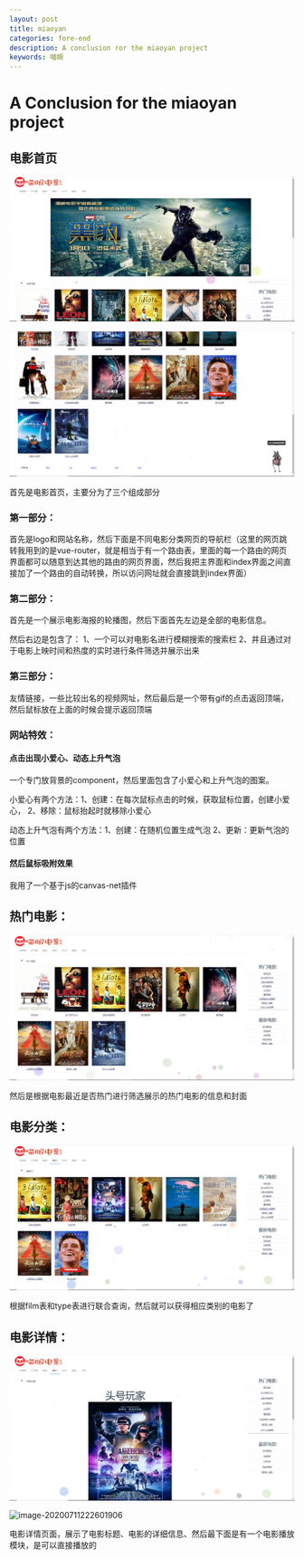 ```yaml
---
layout: post
title: miaoyan
categories: fore-end
description: A conclusion ror the miaoyan project
keywords: 喵眼
---
```


# A Conclusion for the miaoyan project

## 电影首页

![image-20200711222117905](/assets/img/image-20200711222117905.png)

![image-20200711222146472](/assets/img/image-20200711222146472.png)

首先是电影首页，主要分为了三个组成部分

### 第一部分：

首先是logo和网站名称，然后下面是不同电影分类网页的导航栏（这里的网页跳转我用到的是vue-router，就是相当于有一个路由表，里面的每一个路由的网页界面都可以随意到达其他的路由的网页界面，然后我把主界面和index界面之间直接加了一个路由的自动转换，所以访问网址就会直接跳到index界面）

### 第二部分：

首先是一个展示电影海报的轮播图，然后下面首先左边是全部的电影信息。

然后右边是包含了：
1、一个可以对电影名进行模糊搜索的搜索栏
2、并且通过对于电影上映时间和热度的实时进行条件筛选并展示出来

### 第三部分：

友情链接，一些比较出名的视频网址，然后最后是一个带有gif的点击返回顶端，然后鼠标放在上面的时候会提示返回顶端

### 网站特效：

#### 点击出现小爱心、动态上升气泡

一个专门放背景的component，然后里面包含了小爱心和上升气泡的图案。

小爱心有两个方法：1、创建：在每次鼠标点击的时候，获取鼠标位置，创建小爱心，
								   2、移除：鼠标抬起时就移除小爱心

动态上升气泡有两个方法：1、创建：在随机位置生成气泡
											   2、更新：更新气泡的位置

#### 然后鼠标吸附效果

我用了一个基于js的canvas-net插件

## 热门电影：

![image-20200711222231303](/assets/img/image-20200711222231303.png)

然后是根据电影最近是否热门进行筛选展示的热门电影的信息和封面

## 电影分类：

![image-20200711222455250](/assets/img/image-20200711222455250.png)

根据film表和type表进行联合查询，然后就可以获得相应类别的电影了

## 电影详情：

![image-20200711222542910](/assets/img/image-20200711222542910.png)

![image-20200711222601906](C/assets/img/image-20200711222601906.png)

电影详情页面，展示了电影标题、电影的详细信息、然后最下面是有一个电影播放模块，是可以直接播放的